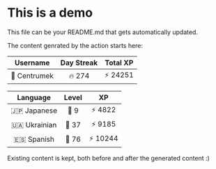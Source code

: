 # This is a demo

This file can be your README.md that gets automatically updated.

The content genrated by the action starts here:

<!--START_SECTION:duolingoStats-->
<!-- Automatically generated with https://github.com/centrumek/duolingo-readme-stats-->

| Username | Day Streak | Total XP |
|:---:|:---:|:---:|
| 👤 Centrumek | 🔥 274 | ⚡ 24251 |

| Language | Level | XP |
|:---:|:---:|:---:|
| 🇯🇵 Japanese | 👑 9 | ⚡ 4822 |
| 🇺🇦 Ukrainian | 👑 37 | ⚡ 9185 |
| 🇪🇸 Spanish | 👑 76 | ⚡ 10244 |

<!--END_SECTION:duolingoStats-->

Existing content is kept, both before and after the generated content :)